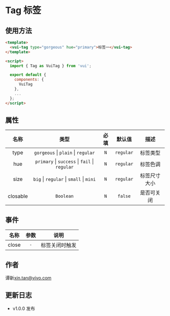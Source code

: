 # Tag 标签

## 使用方法

```html
<template>
  <vui-tag type="gorgeous" hue="primary">标签一</vui-tag>
</template>

<script>
  import { Tag as VuiTag } from 'vui';

  export default {
    components: {
      VuiTag
    },
    ...
  };
</script>
```

## 属性

|   名称   |                           类型                            | 必填 |  默认值   |     描述     |
| :------: | :-------------------------------------------------------: | :--: | :-------: | :----------: |
|   type   |        `gorgeous` &#124; `plain` &#124; `regular`         | `N`  | `regular` |   标签类型   |
|   hue    | `primary` &#124; `success` &#124; `fail` &#124; `regular` | `N`  | `regular` |   标签色调   |
|   size   |    `big` &#124; `regular` &#124; `small` &#124; `mini`    | `N`  | `regular` | 标签尺寸大小 |
| closable |                         `Boolean`                         | `N`  |  `false`  |  是否可关闭  |

## 事件

| 名称  | 参数 |      说明      |
| :---: | :--: | :------------: |
| close | `-`  | 标签关闭时触发 |

## 作者

谭新<xin.tan@vivo.com>

## 更新日志

- v1.0.0 发布
